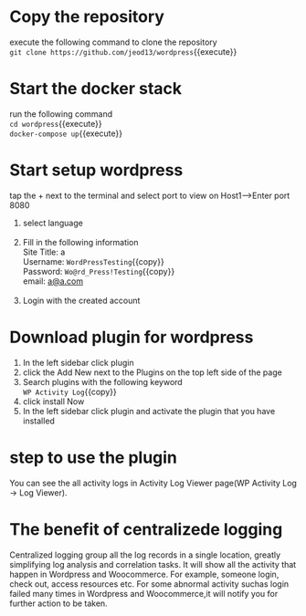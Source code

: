 # Copy the repository 
execute the following command to clone the repository<br />
`git clone https://github.com/jeod13/wordpress`{{execute}}

# Start the docker stack
run the following command<br />
`cd wordpress`{{execute}}<br />
`docker-compose up`{{execute}}

# Start setup wordpress
tap the + next to the terminal and select port to view on Host1-->Enter port 8080

1. select language<br /><br />
2. Fill in the following information<br />
Site Title: a<br />
Username: `WordPressTesting`{{copy}}<br />
Password: `Wo@rd_Press!Testing`{{copy}}<br />
email: a@a.com<br /><br />
3. Login with the created account

# Download plugin for wordpress
1. In the left sidebar click plugin
2. click the Add New next to the Plugins on the top left side of the page
3. Search plugins with the following keyword<br />
`WP Activity Log`{{copy}}<br />
4. click install Now<br />
5. In the left sidebar click plugin and activate the plugin that you have installed<br />

# step to use the plugin
You can see the all activity logs in Activity Log Viewer page(WP Activity Log -> Log Viewer).<br />

# The benefit of centralizede logging
Centralized logging group all the log records in a single location, greatly simplifying log analysis and correlation tasks.
It will show all the activity that happen in Wordpress and Woocommerce. For example, someone login, check out, access resources etc. For some abnormal activity suchas login failed many times in Wordpress and Woocommerce,it will notify you for further action to be taken.
